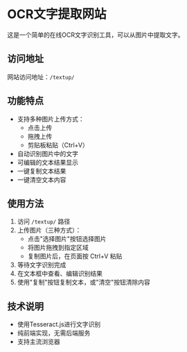# OCR文字提取网站

这是一个简单的在线OCR文字识别工具，可以从图片中提取文字。

## 访问地址
网站访问地址：`/textup/`

## 功能特点
- 支持多种图片上传方式：
  - 点击上传
  - 拖拽上传
  - 剪贴板粘贴（Ctrl+V）
- 自动识别图片中的文字
- 可编辑的文本结果显示
- 一键复制文本结果
- 一键清空文本内容

## 使用方法
1. 访问 `/textup/` 路径
2. 上传图片（三种方式）：
   - 点击"选择图片"按钮选择图片
   - 将图片拖拽到指定区域
   - 复制图片后，在页面按 Ctrl+V 粘贴
3. 等待文字识别完成
4. 在文本框中查看、编辑识别结果
5. 使用"复制"按钮复制文本，或"清空"按钮清除内容

## 技术说明
- 使用Tesseract.js进行文字识别
- 纯前端实现，无需后端服务
- 支持主流浏览器 